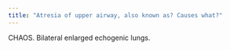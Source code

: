 ```yaml
---
title: "Atresia of upper airway, also known as? Causes what?"
---
```

CHAOS. Bilateral enlarged echogenic lungs.

